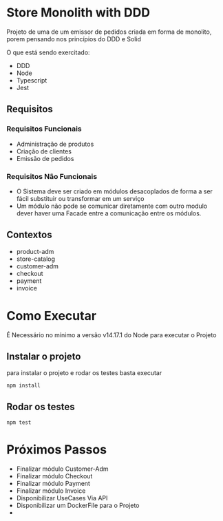 # Store Monolith with DDD

Projeto de uma de um emissor de pedidos criada em forma de monolito, porem pensando nos princípios do DDD e Solid

O que está sendo exercitado:
- DDD
- Node 
- Typescript
- Jest

## Requisitos
### Requisitos Funcionais

- Administração de produtos
- Criação de clientes
- Emissão de pedidos
### Requisitos Não Funcionais

- O Sistema deve ser criado em módulos desacoplados de forma a ser 
fácil substituir ou transformar em um serviço
- Um módulo não pode se comunicar diretamente com outro modulo dever 
haver uma Facade entre a comunicação entre os módulos.


## Contextos

- product-adm
- store-catalog
- customer-adm
- checkout
- payment
- invoice

# Como Executar

É Necessário no mínimo a versão v14.17.1 do Node para executar o Projeto

## Instalar o projeto
para instalar o projeto e rodar os testes basta executar 

```
npm install
```

## Rodar os testes

```
npm test
```


# Próximos Passos

- Finalizar módulo Customer-Adm
- Finalizar módulo Checkout
- Finalizar módulo Payment
- Finalizar módulo Invoice
- Disponibilizar UseCases Via API
- Disponibilizar um DockerFile para o Projeto
- 
